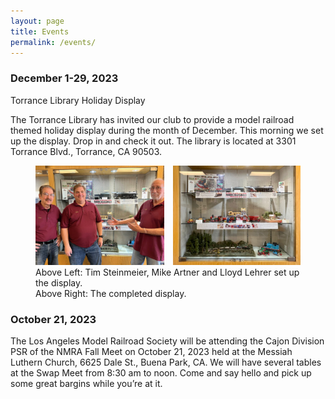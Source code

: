 ```yaml
---
layout: page
title: Events
permalink: /events/
---
```


<h3>December 1-29, 2023</h3>
Torrance Library Holiday Display

The Torrance Library has invited our club to provide a model railroad themed holiday display during the month of December. This morning we set up the display. Drop in and check it out. The library is located at 3301 Torrance Blvd., Torrance, CA 90503.

<figure>
  <div style="display:flex">
    <div style="flex: 1.2917; margin: 0 0.5em 0 0" class="red-border">
      <a href="/assets/images/events/01.jpg">
        <img src="/assets/images/events/01.jpg" alt="Tim Steinmeier, Mike Artner and Lloyd Lehrer set up the display.">
      </a>
      </div>
    <div style="flex: 1.2843; margin: 0 0 0 0.5em" class="red-border">
      <a href="/assets/images/events/02.jpg">
        <img src="/assets/images/events/02.jpg" alt="The completed display">
      </a>
    </div>
  </div>
  <figcaption>
    Above Left: Tim Steinmeier, Mike Artner and Lloyd Lehrer set up the display.
    <br>
    Above Right: The completed display.
  </figcaption>
</figure>

<h3>October 21, 2023</h3>
The Los Angeles Model Railroad Society will be attending the Cajon Division PSR of the NMRA Fall Meet on October 21, 2023 held at the Messiah Luthern Church, 6625 Dale St., Buena Park, CA. We will have several tables at the Swap Meet from 8:30 am to noon. Come and say hello and pick up some great bargins while you’re at it.
